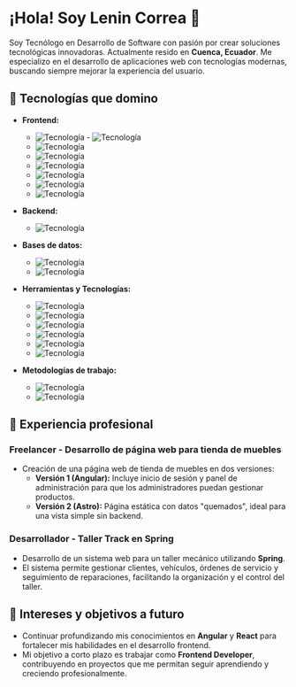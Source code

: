 # ¡Hola! Soy Lenin Correa 👋

Soy Tecnólogo en Desarrollo de Software con pasión por crear soluciones tecnológicas innovadoras. Actualmente resido en **Cuenca, Ecuador**. Me especializo en el desarrollo de aplicaciones web con tecnologías modernas, buscando siempre mejorar la experiencia del usuario.

## 🚀 Tecnologías que domino

- **Frontend:**
  - ![Tecnología](https://img.shields.io/badge/Angular-%23DD0031?logo=angular&logoColor=white) - ![Tecnología](https://img.shields.io/badge/HTML5-%23E34F26?logo=html5&logoColor=white) 
  - ![Tecnología](https://img.shields.io/badge/CSS3-%231572B6?logo=css3&logoColor=white) 
  - ![Tecnología](https://img.shields.io/badge/JavaScript-%23F7DF1E?logo=javascript&logoColor=black) 
  - ![Tecnología](https://img.shields.io/badge/TypeScript-%23007ACC?logo=typescript&logoColor=white) 
  - ![Tecnología](https://img.shields.io/badge/SASS-%23C76494?logo=sass&logoColor=white) 
  - ![Tecnología](https://img.shields.io/badge/Bootstrap-%23563D7C?logo=bootstrap&logoColor=white) 
  - ![Tecnología](https://img.shields.io/badge/Material_UI-%230081CB?logo=material-ui&logoColor=white)

- **Backend:**
  - ![Tecnología](https://img.shields.io/badge/Spring-%236DB33F?logo=spring&logoColor=white)

- **Bases de datos:**
  - ![Tecnología](https://img.shields.io/badge/MySQL-%234479A1?logo=mysql&logoColor=white) 
  - ![Tecnología](https://img.shields.io/badge/MongoDB-%2303A24A?logo=mongodb&logoColor=white) 

- **Herramientas y Tecnologías:**
  - ![Tecnología](https://img.shields.io/badge/Git-%23F1502F?logo=git&logoColor=white) 
  - ![Tecnología](https://img.shields.io/badge/GitHub-%23121011?logo=github&logoColor=white) 
  - ![Tecnología](https://img.shields.io/badge/Docker-%2300A5D8?logo=docker&logoColor=white) 
  - ![Tecnología](https://img.shields.io/badge/Firebase-%23FFCB2B?logo=firebase&logoColor=white) 
  - ![Tecnología](https://img.shields.io/badge/Node.js-%2343853D?logo=node.js&logoColor=white) 
  - ![Tecnología](https://img.shields.io/badge/Express.js-%23404D59?logo=express&logoColor=white)

- **Metodologías de trabajo:**
  - ![Tecnología](https://img.shields.io/badge/GitFlow-%233F5F9A?logo=git&logoColor=white)
  - ![Tecnología](https://img.shields.io/badge/Scrum-%23DA2A7D?logo=scrum&logoColor=white)

## 💼 Experiencia profesional

### **Freelancer - Desarrollo de página web para tienda de muebles**
- Creación de una página web de tienda de muebles en dos versiones:
  - **Versión 1 (Angular):** Incluye inicio de sesión y panel de administración para que los administradores puedan gestionar productos.
  - **Versión 2 (Astro):** Página estática con datos "quemados", ideal para una vista simple sin backend.

### **Desarrollador - Taller Track en Spring**  
- Desarrollo de un sistema web para un taller mecánico utilizando **Spring**.
- El sistema permite gestionar clientes, vehículos, órdenes de servicio y seguimiento de reparaciones, facilitando la organización y el control del taller.

## 🌱 Intereses y objetivos a futuro
- Continuar profundizando mis conocimientos en **Angular** y **React** para fortalecer mis habilidades en el desarrollo frontend.
- Mi objetivo a corto plazo es trabajar como **Frontend Developer**, contribuyendo en proyectos que me permitan seguir aprendiendo y creciendo profesionalmente.
